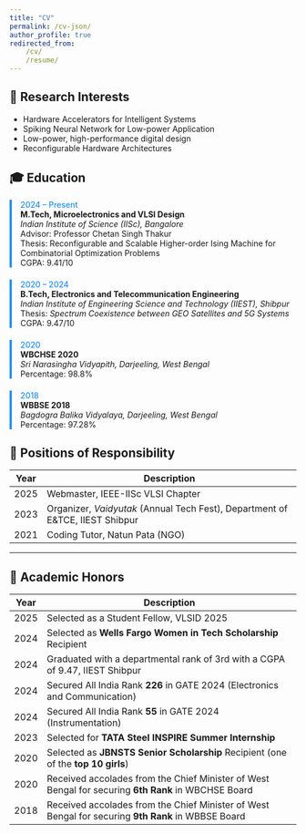 ```yaml
---
title: "CV"
permalink: /cv-json/
author_profile: true
redirected_from:
    /cv/
    /resume/
---
```


<style>
  /* Light mode colors */
  .cv-highlight {
    color: #1e90ff; /* Dodger Blue */
    font-weight: 500;
  }
  .cv-border {
    border-left: 4px solid #1e90ff;
    padding-left: 15px;
    margin-bottom: 1.5em;
  }

  @media (prefers-color-scheme: dark) {
    .cv-highlight {
      color: #ffffff; /* White in dark mode */
    }
    .cv-border {
      border-left: 4px solid #ffffff; /* White border */
    }
  }
</style>

## 🧠 Research Interests

- Hardware Accelerators for Intelligent Systems  
- Spiking Neural Network for Low-power Application  
- Low-power, high-performance digital design  
- Reconfigurable Hardware Architectures  

<h2>🎓 Education</h2>

<div class="cv-border">
  <span class="cv-highlight">2024 – Present</span><br>
  <strong>M.Tech, Microelectronics and VLSI Design</strong><br>
  <span><em>Indian Institute of Science (IISc), Bangalore</em></span><br>
  <span>Advisor: Professor Chetan Singh Thakur</span><br>
  <span>Thesis: Reconfigurable and Scalable Higher-order Ising Machine for Combinatorial Optimization Problems</span><br>
  <span>CGPA: 9.41/10</span>
</div>

<div class="cv-border">
  <span class="cv-highlight">2020 – 2024</span><br>
  <strong>B.Tech, Electronics and Telecommunication Engineering</strong><br>
  <span><em>Indian Institute of Engineering Science and Technology (IIEST), Shibpur</em></span><br>
  <span>Thesis: <em>Spectrum Coexistence between GEO Satellites and 5G Systems</em></span><br>
  <span>CGPA: 9.47/10</span>
</div>

<div class="cv-border">
  <span class="cv-highlight">2020</span><br>
  <strong>WBCHSE 2020</strong><br>
  <span><em>Sri Narasingha Vidyapith, Darjeeling, West Bengal</em></span><br>
  <span>Percentage: 98.8%</span>
</div>

<div class="cv-border">
  <span class="cv-highlight">2018</span><br>
  <strong>WBBSE 2018</strong><br>
  <span><em>Bagdogra Balika Vidyalaya, Darjeeling, West Bengal</em></span><br>
  <span>Percentage: 97.28%</span>
</div>

## 🧩 Positions of Responsibility

| Year | Description |
|------|-------------|
| 2025 | Webmaster, IEEE-IISc VLSI Chapter |
| 2023 | Organizer, *Vaidyutak* (Annual Tech Fest), Department of E&TCE, IIEST Shibpur |
| 2021 | Coding Tutor, Natun Pata (NGO) |

---

## 🏅 Academic Honors

| Year | Description |
|------|-------------|
| 2025 | Selected as a Student Fellow, VLSID 2025 |
| 2024 | Selected as **Wells Fargo Women in Tech Scholarship** Recipient |
| 2024 | Graduated with a departmental rank of 3rd with a CGPA of 9.47, IIEST Shibpur |
| 2024 | Secured All India Rank **226** in GATE 2024 (Electronics and Communication) |
| 2024 | Secured All India Rank **55** in GATE 2024 (Instrumentation) |
| 2023 | Selected for **TATA Steel INSPIRE Summer Internship** |
| 2020 | Selected as **JBNSTS Senior Scholarship** Recipient (one of the **top 10 girls**) |
| 2020 | Received accolades from the Chief Minister of West Bengal for securing **6th Rank** in WBCHSE Board |
| 2018 | Received accolades from the Chief Minister of West Bengal for securing **9th Rank** in WBBSE Board |

